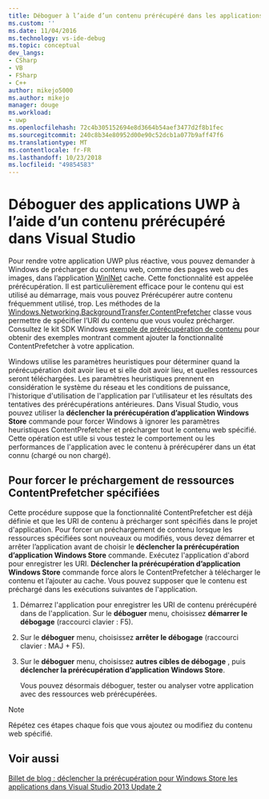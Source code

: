 ```yaml
---
title: Déboguer à l’aide d’un contenu prérécupéré dans les applications UWP | Microsoft Docs
ms.custom: ''
ms.date: 11/04/2016
ms.technology: vs-ide-debug
ms.topic: conceptual
dev_langs:
- CSharp
- VB
- FSharp
- C++
author: mikejo5000
ms.author: mikejo
manager: douge
ms.workload:
- uwp
ms.openlocfilehash: 72c4b305152694e8d3664b54aef3477d2f8b1fec
ms.sourcegitcommit: 240c8b34e80952d00e90c52dcb1a077b9aff47f6
ms.translationtype: MT
ms.contentlocale: fr-FR
ms.lasthandoff: 10/23/2018
ms.locfileid: "49854583"
---
```

# <a name="debug-uwp-apps-using-prefetched-content-in-visual-studio"></a>Déboguer des applications UWP à l’aide d’un contenu prérécupéré dans Visual Studio
  
 Pour rendre votre application UWP plus réactive, vous pouvez demander à Windows de précharger du contenu web, comme des pages web ou des images, dans l’application [WinINet](/windows/desktop/WinInet/about-wininet) cache. Cette fonctionnalité est appelée prérécupération. Il est particulièrement efficace pour le contenu qui est utilisé au démarrage, mais vous pouvez Prérécupérer autre contenu fréquemment utilisé, trop. Les méthodes de la [Windows.Networking.BackgroundTransfer.ContentPrefetcher](/uwp/api/Windows.Networking.BackgroundTransfer.ContentPrefetcher) classe vous permettre de spécifier l’URI du contenu que vous voulez précharger. Consultez le kit SDK Windows [exemple de prérécupération de contenu](https://code.msdn.microsoft.com/windowsapps/ContentPrefetcher-Sample-432c8309) pour obtenir des exemples montrant comment ajouter la fonctionnalité ContentPrefetcher à votre application.  
  
 Windows utilise les paramètres heuristiques pour déterminer quand la prérécupération doit avoir lieu et si elle doit avoir lieu, et quelles ressources seront téléchargées. Les paramètres heuristiques prennent en considération le système du réseau et les conditions de puissance, l'historique d'utilisation de l'application par l'utilisateur et les résultats des tentatives des prérécupérations antérieures. Dans Visual Studio, vous pouvez utiliser la **déclencher la prérécupération d’application Windows Store** commande pour forcer Windows à ignorer les paramètres heuristiques ContentPrefetcher et précharger tout le contenu web spécifié. Cette opération est utile si vous testez le comportement ou les performances de l'application avec le contenu à prérécupérer dans un état connu (chargé ou non chargé).  
  
## <a name="to-force-preloading-of-contentprefetcher-specified-resources"></a>Pour forcer le préchargement de ressources ContentPrefetcher spécifiées  
 Cette procédure suppose que la fonctionnalité ContentPrefetcher est déjà définie et que les URI de contenu à précharger sont spécifiés dans le projet d'application. Pour forcer un préchargement de contenu lorsque les ressources spécifiées sont nouveaux ou modifiés, vous devez démarrer et arrêter l’application avant de choisir le **déclencher la prérécupération d’application Windows Store** commande. Exécutez l'application d'abord pour enregistrer les URI. **Déclencher la prérécupération d’application Windows Store** commande force alors le ContentPrefetcher à télécharger le contenu et l’ajouter au cache. Vous pouvez supposer que le contenu est préchargé dans les exécutions suivantes de l'application.  
  
1. Démarrez l'application pour enregistrer les URI de contenu prérécupéré dans de l'application. Sur le **déboguer** menu, choisissez **démarrer le débogage** (raccourci clavier : F5).  
  
2. Sur le **déboguer** menu, choisissez **arrêter le débogage** (raccourci clavier : MAJ + F5).  
  
3. Sur le **déboguer** menu, choisissez **autres cibles de débogage** , puis **déclencher la prérécupération d’application Windows Store**.  
  
   Vous pouvez désormais déboguer, tester ou analyser votre application avec des ressources web prérécupérées.  
  
> [!NOTE]
>  Répétez ces étapes chaque fois que vous ajoutez ou modifiez du contenu web spécifié.  
  
## <a name="see-also"></a>Voir aussi  
 [Billet de blog : déclencher la prérécupération pour Windows Store les applications dans Visual Studio 2013 Update 2](https://blogs.msdn.microsoft.com/devops/2014/02/06/triggering-prefetch-for-windows-store-apps-in-visual-studio-2013-update-2/)